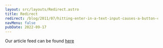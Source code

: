 ```yaml
---
layout: src/layouts/Redirect.astro
title: Redirect
redirect: /blog/2011/07/hitting-enter-in-a-text-input-causes-a-button-click-event-to-fire/
navMenu: false
pubDate: 2022-09-17
---
```

<div>
Our article feed can be found <a href="/blog/2011/07/hitting-enter-in-a-text-input-causes-a-button-click-event-to-fire/">here</a>
</div>
